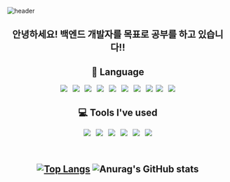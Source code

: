 
![header](https://capsule-render.vercel.app/api?type=slice&color=auto&height=300&section=header&text=Seog-Hwan%20GitHub&fontSize=90)
 <div align=center>
<h2 align="center"> 안녕하세요! 백엔드 개발자를 목표로 공부를 하고 있습니다!! </h2> 


## 📜 Language
<p align="center"> <img src="https://img.shields.io/badge/c-%2300599C.svg?style=for-the-badge&logo=c&logoColor=white"/> &nbsp; <img src ="https://img.shields.io/badge/c%23-%23239120.svg?style=for-the-badge&logo=c-sharp&logoColor=white"/> &nbsp; <img src="https://img.shields.io/badge/JAVA-007396?style=for-the-badge&logo=java&logoColor=white"> &nbsp; <img src="https://img.shields.io/badge/javascript-F7DF1E?style=for-the-badge&logo=javascript&logoColor=black"> &nbsp; <img src="https://img.shields.io/badge/python-3670A0?style=for-the-badge&logo=python&logoColor=ffdd54"/> &nbsp; <img src="https://img.shields.io/badge/oracle-F80000?style=for-the-badge&logo=oracle&logoColor=white"> &nbsp; <img src="https://img.shields.io/badge/mysql-4479A1?style=for-the-badge&logo=mysql&logoColor=white"> &nbsp; <img src="https://img.shields.io/badge/html-E34F26?style=for-the-badge&logo=html5&logoColor=white"> &nbsp;<img src="https://img.shields.io/badge/css-1572B6?style=for-the-badge&logo=css3&logoColor=white"> &nbsp; <img src="https://img.shields.io/badge/github-181717?style=for-the-badge&logo=github&logoColor=white"> 

<br>

## 💻 Tools I've used
<p align="center">
<img src="https://img.shields.io/badge/Spring-6DB33F?style=for-the-badge&logo=Spring&logoColor=white"> &nbsp;  <img src="https://img.shields.io/badge/Visual Studio Code-007ACC?style=for-the-badge&logo=Visual Studio Code&logoColor=white"> &nbsp; <img src="https://img.shields.io/badge/bootstrap-7952B3?style=for-the-badge&logo=bootstrap&logoColor=white"> &nbsp; <img src="https://img.shields.io/badge/Visual Studio-5C2D91?style=for-the-badge&logo=Visual Studio&logoColor=white">  &nbsp; <img src="https://img.shields.io/badge/Eclipse IDE-2C2255?style=for-the-badge&logo=Eclipse IDE&logoColor=white"> &nbsp; <img src="https://img.shields.io/badge/IntelliJ IDEA-000000?style=for-the-badge&logo=IntelliJ IDEA&logoColor=white"> </p>
<br>
 
 
[![Top Langs](https://github-readme-stats.vercel.app/api/top-langs/?username=wkdsks97&layout=compact)](https://github.com/wkdsks97/github-readme-stats)
![Anurag's GitHub stats](https://github-readme-stats.vercel.app/api?username=wkdsks97&show_icons=true)
---
</div>
